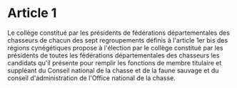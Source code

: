 # Article 1

Le collège constitué par les présidents de fédérations départementales des chasseurs de chacun des sept regroupements définis à l'article 1er bis des régions cynégétiques propose à l'élection par le collège constitué par les présidents de toutes les fédérations départementales des chasseurs les candidats qu'il présente pour remplir les fonctions de membre titulaire et suppléant du Conseil national de la chasse et de la faune sauvage et du conseil d'administration de l'Office national de la chasse.
